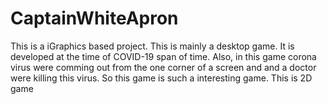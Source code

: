 # CaptainWhiteApron
This is a iGraphics based project. This is mainly a desktop game. It is developed at the time of COVID-19 span of time.
Also, in this game corona virus were comming out from the one corner of a screen and and a doctor were killing this virus.
So this game is such a interesting game. This is 2D game
